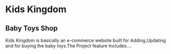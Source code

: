 # Kids Kingdom

## Baby Toys Shop

Kids Kingdom is basically an e-commerce website built for Adding,Updating and for buying the baby toys.The Project feature Includes....




